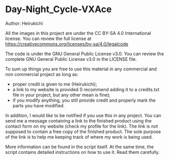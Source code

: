 # Day-Night_Cycle-VXAce
Author: Heirukichi

All the images in this project are under the CC BY-SA 4.0 International license. You can review the full license at
https://creativecommons.org/licenses/by-sa/4.0/legalcode

The code is under the GNU General Public License v3.0. You can review the complete GNU General Public License v3.0 in the LICENSE file.

To sum up things you are free to use this material in any commercial and non commercial project as long as:
- proper credit is given to me (Heirukichi);
- a link to my website is provided (I recommend adding it to a credits.txt file in your project, but any other mean is fine);
- if you modify anything, you still provide credit and properly mark the parts you have modified.

In addition, I would like to be notified if you use this in any project.
You can send me a message containing a link to the finished product using the contact form on my website (check my profile for the link).
The link is not supposed to contain a free copy of the finished product.
The sole purpose of the link is to help me keeping track of where my work is being used.

More information can be found in the script itself.
At the same time, the script contains detailed instructions on how to use it. Read them carefully.
